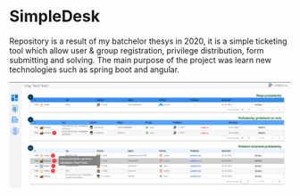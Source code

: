 # SimpleDesk
Repository is a result of my batchelor thesys in 2020, it is a simple ticketing tool which allow user & group registration, 
privilege distribution, form submitting and solving. 
The main purpose of the project was learn new technologies such as spring boot and angular.

![alt text](https://github.com/krivanek06/SimpleDesk/blob/master/Client/src/assets/images_design/dashboard.png?raw=true)
